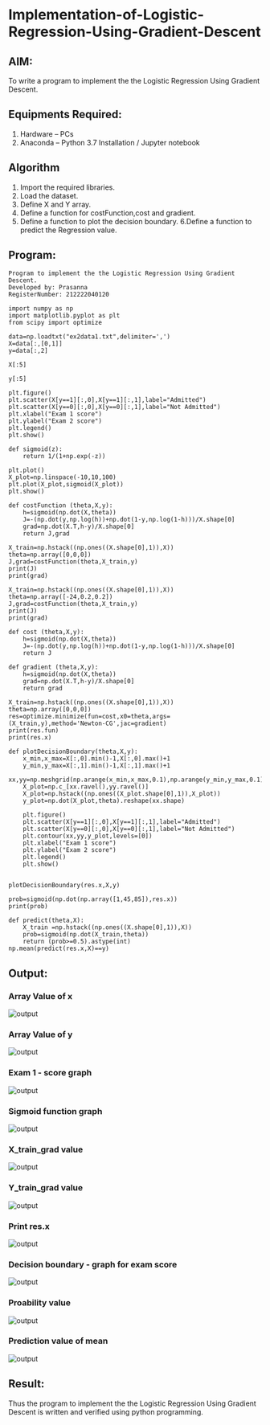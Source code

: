 # Implementation-of-Logistic-Regression-Using-Gradient-Descent

## AIM:
To write a program to implement the the Logistic Regression Using Gradient Descent.

## Equipments Required:
1. Hardware – PCs
2. Anaconda – Python 3.7 Installation / Jupyter notebook

## Algorithm
1. Import the required libraries.
2. Load the dataset.
3. Define X and Y array.
4. Define a function for costFunction,cost and gradient.
5. Define a function to plot the decision boundary. 6.Define a function to predict the 
   Regression value.

## Program:
```
Program to implement the the Logistic Regression Using Gradient Descent.
Developed by: Prasanna
RegisterNumber: 212222040120
```
```
import numpy as np
import matplotlib.pyplot as plt
from scipy import optimize

data=np.loadtxt("ex2data1.txt",delimiter=',')
X=data[:,[0,1]]
y=data[:,2]

X[:5]

y[:5]

plt.figure()
plt.scatter(X[y==1][:,0],X[y==1][:,1],label="Admitted")
plt.scatter(X[y==0][:,0],X[y==0][:,1],label="Not Admitted")
plt.xlabel("Exam 1 score")
plt.ylabel("Exam 2 score")
plt.legend()
plt.show()

def sigmoid(z):
    return 1/(1+np.exp(-z))

plt.plot()
X_plot=np.linspace(-10,10,100)
plt.plot(X_plot,sigmoid(X_plot))
plt.show()

def costFunction (theta,X,y):
    h=sigmoid(np.dot(X,theta))
    J=-(np.dot(y,np.log(h))+np.dot(1-y,np.log(1-h)))/X.shape[0]
    grad=np.dot(X.T,h-y)/X.shape[0]
    return J,grad

X_train=np.hstack((np.ones((X.shape[0],1)),X))
theta=np.array([0,0,0])
J,grad=costFunction(theta,X_train,y)
print(J)
print(grad)

X_train=np.hstack((np.ones((X.shape[0],1)),X))
theta=np.array([-24,0.2,0.2])
J,grad=costFunction(theta,X_train,y)
print(J)
print(grad)

def cost (theta,X,y):
    h=sigmoid(np.dot(X,theta))
    J=-(np.dot(y,np.log(h))+np.dot(1-y,np.log(1-h)))/X.shape[0]
    return J

def gradient (theta,X,y):
    h=sigmoid(np.dot(X,theta))
    grad=np.dot(X.T,h-y)/X.shape[0]
    return grad

X_train=np.hstack((np.ones((X.shape[0],1)),X))
theta=np.array([0,0,0])
res=optimize.minimize(fun=cost,x0=theta,args=(X_train,y),method='Newton-CG',jac=gradient)
print(res.fun)
print(res.x)

def plotDecisionBoundary(theta,X,y):
    x_min,x_max=X[:,0].min()-1,X[:,0].max()+1
    y_min,y_max=X[:,1].min()-1,X[:,1].max()+1
    xx,yy=np.meshgrid(np.arange(x_min,x_max,0.1),np.arange(y_min,y_max,0.1))
    X_plot=np.c_[xx.ravel(),yy.ravel()]
    X_plot=np.hstack((np.ones((X_plot.shape[0],1)),X_plot))
    y_plot=np.dot(X_plot,theta).reshape(xx.shape)
    
    plt.figure()
    plt.scatter(X[y==1][:,0],X[y==1][:,1],label="Admitted")
    plt.scatter(X[y==0][:,0],X[y==0][:,1],label="Not Admitted")
    plt.contour(xx,yy,y_plot,levels=[0])
    plt.xlabel("Exam 1 score")
    plt.ylabel("Exam 2 score")
    plt.legend()
    plt.show()


plotDecisionBoundary(res.x,X,y)

prob=sigmoid(np.dot(np.array([1,45,85]),res.x))
print(prob)

def predict(theta,X):
    X_train =np.hstack((np.ones((X.shape[0],1)),X))
    prob=sigmoid(np.dot(X_train,theta))
    return (prob>=0.5).astype(int)
np.mean(predict(res.x,X)==y)
```

## Output:


### Array Value of x
![output](https://user-images.githubusercontent.com/120204455/270424335-e5311ce6-a9ee-4086-b99f-f8c6b4491790.png)

### Array Value of y
![output](https://user-images.githubusercontent.com/120204455/270424349-462fb7c0-fff3-4b13-94d0-b6498c351f26.png)

### Exam 1 - score graph
![output](https://user-images.githubusercontent.com/120204455/270424409-edc4acfc-30af-40ec-9c5e-eac35cb89e19.png)

### Sigmoid function graph
![output](https://user-images.githubusercontent.com/120204455/270424445-9bd4bfca-0274-4d02-97ea-88bc4274d31a.png)

### X_train_grad value
![output](https://user-images.githubusercontent.com/120204455/270424466-63a6de99-e789-4656-8200-b5f9cea9747b.png)

### Y_train_grad value
![output](https://user-images.githubusercontent.com/120204455/270424645-ced57c1b-be0d-48a9-8d21-504778656c5f.png)

### Print res.x
![output](https://user-images.githubusercontent.com/120204455/270424696-98c18a7b-e6c0-46db-bc53-05752a2fefbd.png)

### Decision boundary - graph for exam score
![output](https://user-images.githubusercontent.com/120204455/270424710-d0a35897-b5a6-42a3-a856-00ea5086697f.png)

### Proability value
![output](https://user-images.githubusercontent.com/120204455/270424744-ccfd7a31-69c4-41ab-bac5-c019aa989b86.png)

### Prediction value of mean
![output](https://user-images.githubusercontent.com/120204455/270424764-1d6e9ca6-3ecf-4029-828b-1993ca653c66.png)

## Result:
Thus the program to implement the the Logistic Regression Using Gradient Descent is written and verified using python programming.

